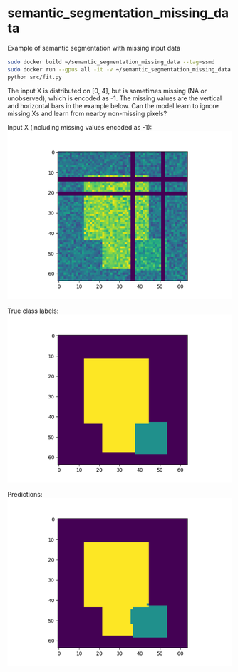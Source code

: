 # semantic_segmentation_missing_data

Example of semantic segmentation with missing input data

```bash
sudo docker build ~/semantic_segmentation_missing_data --tag=ssmd
sudo docker run --gpus all -it -v ~/semantic_segmentation_missing_data:/home/semantic_segmentation_missing_data ssmd bash
python src/fit.py
```

The input X is distributed on [0, 4], but is sometimes missing (NA or unobserved),
which is encoded as -1.
The missing values are the vertical and horizontal bars in the example below.
Can the model learn to ignore missing Xs and learn from nearby non-missing pixels?

Input X (including missing values encoded as -1):
![X](example_X_3.png)

True class labels:
![Y](example_Y_3.png)

Predictions:
![predictions](example_predictions_3.png)